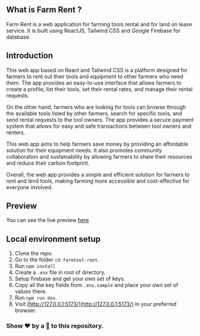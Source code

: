 ## What is Farm Rent ?

Farm Rent is a web application for farming tools rental and for land on lease service. It is built using ReactJS, Tailwind CSS and Google Firebase for database.

## Introduction
This web app based on React and Tailwind CSS is a platform designed for farmers to rent out their tools and equipment to other farmers who need them. The app provides an easy-to-use interface that allows farmers to create a profile, list their tools, set their rental rates, and manage their rental requests.

On the other hand, farmers who are looking for tools can browse through the available tools listed by other farmers, search for specific tools, and send rental requests to the tool owners. The app provides a secure payment system that allows for easy and safe transactions between tool owners and renters.

This web app aims to help farmers save money by providing an affordable solution for their equipment needs. It also promotes community collaboration and sustainability by allowing farmers to share their resources and reduce their carbon footprint.

Overall, the web app provides a simple and efficient solution for farmers to rent and lend tools, making farming more accessible and cost-effective for everyone involved.

## Preview 
You can see the live preview [here](https://farmrent.netlify.app/)

## Local environment setup 
1. Clone the repo.
2. Go to the folder `cd farmtool-rent`.
3. Run `npm install`
4. Create a `.env` file in root of directory. 
7. Setup firebase and get your own set of keys.
8. Copy all the key fields from `.env.sample` and place your own set of values there.
9. Run `npm run dev`.
10. Visit  [http://127.0.0.1:5173/](http://127.0.0.1:5173/)  in your preferred browser.

### Show ❤️ by a 🌟 to this repository.
